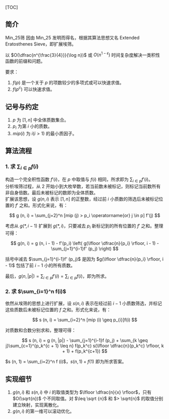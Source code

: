 [TOC]

## 简介

Min_25筛 因由 Min_25 发明而得名，根据其算法思想又名 Extended Eratosthenes Sieve，即扩展埃筛。

以 $O(\dfrac{n^{\frac{3}{4}}}{\log n})$ 或 $O(n^{1 - \epsilon})$ 时间复杂度解决一类积性函数的前缀和问题。

要求：
1. $f(p)$ 是一个关于 $p$ 的项数较少的多项式或可以快速求值。
2. $f(p^c)$ 可以快速求值。

## 记号与约定

1. $p$ 为 $[1, n]$ 中全体质数集合。
2. $p_i$ 为第 $i$ 小的质数。
3. $mip (i)$ 为 $i(i > 1)$ 的最小质因子。

## 算法流程

### 1. 求 $\sum_{i \in p} f(i)$

构造一个完全积性函数 $f'(i)$，在 $p$ 中取值与 $f(i)$ 相同，所求即为 $\sum_{i \in p} f'(i)$。  
分析埃筛过程，从 2 开始小到大枚举数，若当前数未被标记，则标记当前数所有非自身倍数。最后未被标记的数即为全体质数。  
扩展该思想，设 $g (n, i)$ 表示 $[1, n]$ 的正整数，经过前 $i$ 小质数的筛选后未被标记位置的 $f'$ 之和。形式化来说，有：

$$
g (n, i) = \sum_{j=2}^n [mip (j) > p_i \operatorname{or} j \in p] f'(j)
$$

考虑从 $g (*, i - 1)$ 扩展到 $g (*, i)$，只要减去 $p_i$ 新标记到的所有位置的 $f'$ 之和。整理可得：

$$
g(n, i) = g (n, i - 1) - f'(p_i) \left( g(\lfloor \dfrac{n}{p_i} \rfloor, i - 1) - \sum_{j=1}^{i-1}f' (p_j) \right)
$$

括号中减去 $\sum_{j=1}^{i-1}f' (p_j)$ 是因为 $g(\lfloor \dfrac{n}{p_i} \rfloor, i - 1)$ 包括了前 $i - 1$ 小的所有质数。

最后，$g (n, |p|) = \sum_{i\in p}f'(i) = \sum_{i \in p}f(i)$，即为所求。

### 2. 求 $\sum_{i=1}^n f(i)$

依然从埃筛的思想上进行扩展，设 $s (n, i)$ 表示在经过前 $i-1$ 小质数筛选，并标记这些质数后未被标记位置的 $f$ 之和。形式化来说，有：

$$
s (n, i) = \sum_{i=2}^n [mip (i) \geq p_{i}]f(i)
$$

对质数和合数分别求和，整理可得：

$$
s (n, i) = g (n, |p|) - \sum_{j=1}^{i-1}f (p_j) + \sum_{k \geq j}\sum_{c=1}^{p_k^{c + 1} \leq n} f(p_k^c) s(\lfloor \dfrac{n}{p_k^c} \rfloor, k + 1) + f(p_k^{c+1})
$$

$s (n, 1) = \sum_{i=2}^n f (i)$，$s (n, 1) + f(1)$ 即为所求答案。

## 实现细节

1. $g (n, i)$ 和 $s (n, i)$ 中 $i$ 的取值类型为 $\lfloor \dfrac{n}{x} \rfloor$，只有 $O(\sqrt{n})$ 个不同取值。对 $\leq \sqrt {n}$ 和 $> \sqrt{n}$ 的取值分别建立映射，实现离散化。
2. $g (n, i)$ 的第一维可以滚动优化。